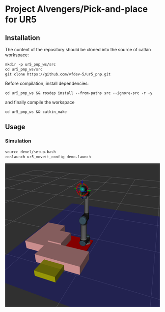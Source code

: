 # Project AIvengers/Pick-and-place for UR5

## Installation

The content of the repository should be cloned into the source of catkin workspace:
```
mkdir -p ur5_pnp_ws/src
cd ur5_pnp_ws/src
git clone https://github.com/vfdev-5/ur5_pnp.git
``` 
Before compilation, install dependencies:
```
cd ur5_pnp_ws && rosdep install --from-paths src --ignore-src -r -y
```
and finally compile the workspace
```
cd ur5_pnp_ws && catkin_make
```

## Usage 

### Simulation
```
source devel/setup.bash
roslaunch ur5_moveit_config demo.launch
```

![rviz](assets/rviz_demo.png)